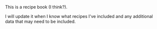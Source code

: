 This is a recipe book (I think?).

I will update it when I know what recipes I've included and any additional data that may need to be included.
